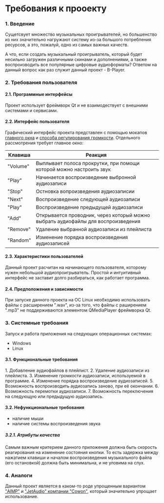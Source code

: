 # Требования к прооекту
### 1\. Введение
Сущетсвует множество музыкальных проигрывателей, но большенство из них значительно нагружают систему из-за большого потребления ресурсов, а это, пожалуй, одно из самых важных качеств. 

А что, если создать музыкальный проигрыватель, который будет несильно загружен различными скинами и дополнениями, а также воспроизводить все популярные цифровые аудиоформаты? Ответом на данный вопрос как раз служит данный проект - B-Player.

### 2\. Требования пользователя
#### 2.1\. Программные интерфейсы
Проект использует фреймворк Qt и не взаимодествует с внешними системами и сервисами.
#### 2.2\. Интерфейс пользователя
Графический интерфейс проекта представлен с помощью мокапов [главного окна](https://raw.githubusercontent.com/steppbol/B-Player/master/docs/mockups/MainWindow.png) и [способа регулирования громкости](https://raw.githubusercontent.com/steppbol/B-Player/master/docs/mockups/MainWindow.png).
Отдельного рассмотрения требует главное окно:

Клавиша | Реакция
--- | ---
"Volume" | Выплывает полоса прокрутки, при помощи которой можно настроить звук
"Play" | Начинается воспроизведение выбронной аудиозаписи
"Stop" | Остновка вопроизведения аудиозаписии
"Next" | Воспроизведение следующей аудиозаписи
"Play" | Воспроизведение предыдущей аудиозаписи
"Add" | Открывается проводник, через который можно выбрать аудиофайлы для воспроизведения
"Remove" | Удаление выбранной аудиозаписи из плейлиста
"Random" | Изменение порядка воспроизведения аудиозаписей

#### 2.3\. Характеристики пользователей
Данный проект расчитан на начинающего пользователя, которому нужен небольшой аудиопроигрыватель. Простой и интуитивный интерфейс не заставит долго разбираться, как работает программа.
#### 2.4\. Предположения и зависимости
При запуске данного проекта на ОС Linux необходимо использовать файлы с расширением ".wav", из-за того, что файлы с раширением ".mp3" не поддерживаются элементом QMediaPlayer фреймворка Qt.
### 3\. Системные требоания
Запуск и работа приложения на следующих операционных системах:
* Windows
* Linux
#### 3.1\. Функциональные требования
  1\. Добавление аудиофайлов в плейлист.
  2\. Удаление аудиозаписи из плейлиста.
  3\. Изменение громкости аудиозаписи, используемой в программе.
  4\. Изменение порядка воспроизведение аудиозаписей.
  5\. Возможность воспроизводить аудиозапись заново, при её окончании.
  6\. Возможность перемотки аудиозаписи.
  7\. Возможность переключения на следующую или предыдущую аудиозапись.
#### 3.2\. Нефункциональные требования
* наличие мыши
* наличие системы воспроизведения звука
##### 3.2.1\. Атрибуты качества
Самым важным критерием данного приложения должна быть скорость реагирования на изменение состояния кнопки. То есть задержка между нажатием клавиши и началом воспроизведения музыкального файла (его остановкой) должна быть минимальна, и не уловима на слух.
### 4\. Аналоги
Данный проект является в каком-то роде упрощенным вариантом ["AIMP"](http://www.aimp.ru/) и ["JetAudio" компании "Cowon"](http://www.jetaudio.com/), который значительно упрощает использование.
